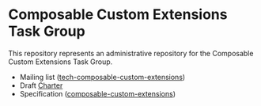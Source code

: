 
# Composable Custom Extensions Task Group

This repository represents an administrative repository for the
Composable Custom Extensions Task Group.

- Mailing list ([tech-composable-custom-extensions](https://lists.riscv.org/g/tech-composable-custom-extensions))
- Draft [Charter](charter.adoc)
- Specification ([composable-custom-extensions](https://github.com/riscv/composable-custom-extensions))
